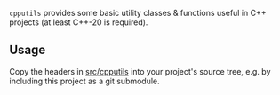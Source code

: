 `cpputils` provides some basic utility classes &amp; functions useful in C++ projects (at least C++-20 is required).

## Usage

Copy the headers in [src/cpputils](srd/cpputils) into your project's
source tree, e.g. by including this project as a git submodule.
